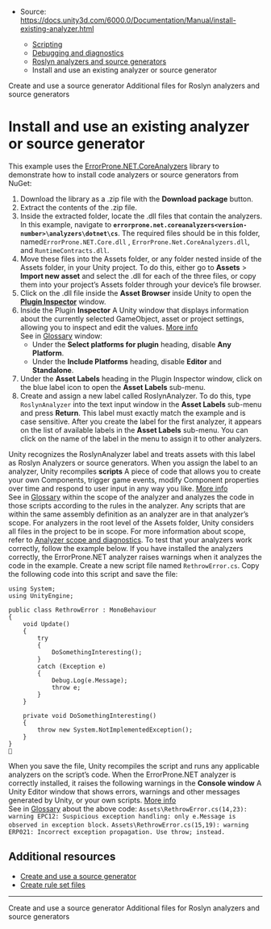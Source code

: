 * Source: https://docs.unity3d.com/6000.0/Documentation/Manual/install-existing-analyzer.html

  * [Scripting](https://docs.unity3d.com/6000.0/Documentation/Manual/scripting.html)
  * [Debugging and diagnostics](https://docs.unity3d.com/6000.0/Documentation/Manual/debugging-and-diagnostics.html)
  * [Roslyn analyzers and source generators](https://docs.unity3d.com/6000.0/Documentation/Manual/roslyn-analyzers.html)
  * Install and use an existing analyzer or source generator


[](https://docs.unity3d.com/6000.0/Documentation/Manual/create-source-generator.html)
Create and use a source generator
[](https://docs.unity3d.com/6000.0/Documentation/Manual/roslyn-analyzers-additional-files.html)
Additional files for Roslyn analyzers and source generators
# Install and use an existing analyzer or source generator
This example uses the [ErrorProne.NET.CoreAnalyzers](https://www.nuget.org/packages/ErrorProne.NET.CoreAnalyzers/) library to demonstrate how to install code analyzers or source generators from NuGet:
  1. Download the library as a .zip file with the **Download package** button.
  2. Extract the contents of the .zip file.
  3. Inside the extracted folder, locate the .dll files that contain the analyzers. In this example, navigate to **`errorprone.net.coreanalyzers<version-number>\analyzers\dotnet\cs`**. The required files should be in this folder, named`ErrorProne.NET.Core.dll` , `ErrorProne.Net.CoreAnalyzers.dll`, and `RuntimeContracts.dll`.
  4. Move these files into the Assets folder, or any folder nested inside of the Assets folder, in your Unity project. To do this, either go to **Assets** > **Import new asset** and select the .dll for each of the three files, or copy them into your project’s Assets folder through your device’s file browser.
  5. Click on the .dll file inside the **Asset Browser** inside Unity to open the **[Plugin Inspector](https://docs.unity3d.com/6000.0/Documentation/Manual/plug-in-inspector.html)** window.
  6. Inside the Plugin **Inspector** A Unity window that displays information about the currently selected GameObject, asset or project settings, allowing you to inspect and edit the values. [More info](https://docs.unity3d.com/6000.0/Documentation/Manual/UsingTheInspector.html)  
See in [Glossary](https://docs.unity3d.com/6000.0/Documentation/Manual/Glossary.html#Inspector) window: 
     * Under the **Select platforms for plugin** heading, disable **Any Platform**.
     * Under the **Include Platforms** heading, disable **Editor** and **Standalone**.
  7. Under the **Asset Labels** heading in the Plugin Inspector window, click on the blue label icon to open the **Asset Labels** sub-menu.
  8. Create and assign a new label called RoslynAnalyzer. To do this, type `RoslynAnalyzer` into the text input window in the **Asset Labels** sub-menu and press **Return**. This label must exactly match the example and is case sensitive. After you create the label for the first analyzer, it appears on the list of available labels in the **Asset Labels** sub-menu. You can click on the name of the label in the menu to assign it to other analyzers.


Unity recognizes the RoslynAnalyzer label and treats assets with this label as Roslyn Analyzers or source generators. When you assign the label to an analyzer, Unity recompiles **scripts** A piece of code that allows you to create your own Components, trigger game events, modify Component properties over time and respond to user input in any way you like. [More info](https://docs.unity3d.com/6000.0/Documentation/Manual/creating-scripts.html)  
See in [Glossary](https://docs.unity3d.com/6000.0/Documentation/Manual/Glossary.html#Scripts) within the scope of the analyzer and analyzes the code in those scripts according to the rules in the analyzer. Any scripts that are within the same assembly definition as an analyzer are in that analyzer’s scope. For analyzers in the root level of the Assets folder, Unity considers all files in the project to be in scope. For more information about scope, refer to [Analyzer scope and diagnostics](https://docs.unity3d.com/6000.0/Documentation/Manual/analyzer-scope-and-diagnostics.html).
To test that your analyzers work correctly, follow the example below. If you have installed the analyzers correctly, the ErrorProne.NET analyzer raises warnings when it analyzes the code in the example.
Create a new script file named `RethrowError.cs`. Copy the following code into this script and save the file:
```
using System;
using UnityEngine;

public class RethrowError : MonoBehaviour
{
    void Update()
    {
        try
        {
            DoSomethingInteresting();
        }
        catch (Exception e)
        {
            Debug.Log(e.Message);
            throw e;
        }
    }

    private void DoSomethingInteresting()
    {
        throw new System.NotImplementedException();
    }
}

```

When you save the file, Unity recompiles the script and runs any applicable analyzers on the script’s code. When the ErrorProne.NET analyzer is correctly installed, it raises the following warnings in the **Console window** A Unity Editor window that shows errors, warnings and other messages generated by Unity, or your own scripts. [More info](https://docs.unity3d.com/6000.0/Documentation/Manual/Console.html)  
See in [Glossary](https://docs.unity3d.com/6000.0/Documentation/Manual/Glossary.html#Consolewindow) about the above code:
`Assets\RethrowError.cs(14,23): warning EPC12: Suspicious exception handling: only e.Message is observed in exception block.`
`Assets\RethrowError.cs(15,19): warning ERP021: Incorrect exception propagation. Use throw; instead.`
## Additional resources
  * [Create and use a source generator](https://docs.unity3d.com/6000.0/Documentation/Manual/create-source-generator.html)
  * [Create rule set files](https://docs.unity3d.com/6000.0/Documentation/Manual/ruleset-files.html)


* * *
[](https://docs.unity3d.com/6000.0/Documentation/Manual/create-source-generator.html)
Create and use a source generator
[](https://docs.unity3d.com/6000.0/Documentation/Manual/roslyn-analyzers-additional-files.html)
Additional files for Roslyn analyzers and source generators
